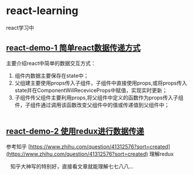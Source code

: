 # react-learning
react学习中

## [react-demo-1 简单react数据传递方式](/react-demo-1/README.md)

主要介绍react中简单的数据交互方式：  

1. 组件内数据主要保存在state中；  
2. 父组建主要使用props传入子组件，子组件中直接使用props,或将props传入state并在ComponentWillReceviceProps中赋值，实现实时更新；  
3. 子组件传父组件主要利用props,将父组件中定义的函数作为props传入子组件，子组件通过调用该函数改变父组件中的值或传递值到父组件中；  
    
## [react-demo-2 使用redux进行数据传递](/react-demo-2/README.md)

   参考知乎 [https://www.zhihu.com/question/41312576?sort=created](https://www.zhihu.com/question/41312576?sort=created) 理解redux
  
    知乎大神写的特别好，直接看文章就能理解七七八八...
    
